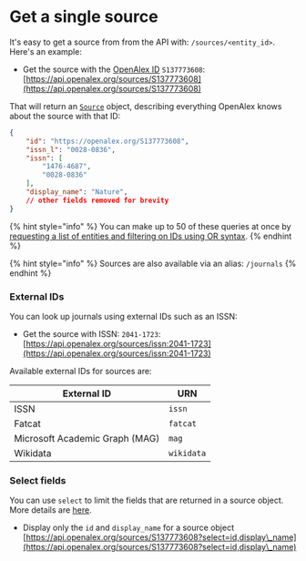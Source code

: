 # Get a single source

It's easy to get a source from from the API with: `/sources/<entity_id>`. Here's an example:

* Get the source with the [OpenAlex ID](../../how-to-use-the-api/get-single-entities/#the-openalex-id) `S137773608`:\
  [https://api.openalex.org/sources/S137773608](https://api.openalex.org/sources/S137773608)

That will return an [`Source`](source-object.md) object, describing everything OpenAlex knows about the source with that ID:

```json
{
    "id": "https://openalex.org/S137773608",
    "issn_l": "0028-0836",
    "issn": [
        "1476-4687",
        "0028-0836"
    ],
    "display_name": "Nature",
    // other fields removed for brevity
}
```

{% hint style="info" %}
You can make up to 50 of these queries at once by [requesting a list of entities and filtering on IDs using OR syntax](../../how-to-use-the-api/get-lists-of-entities/filter-entity-lists.md#addition-or).
{% endhint %}

{% hint style="info" %}
Sources are also available via an alias: `/journals`
{% endhint %}

### External IDs

You can look up journals using external IDs such as an ISSN:

* Get the source with ISSN: `2041-1723`:\
  [https://api.openalex.org/sources/issn:2041-1723](https://api.openalex.org/sources/issn:2041-1723)

Available external IDs for sources are:

| External ID                    | URN        |
| ------------------------------ | ---------- |
| ISSN                           | `issn`     |
| Fatcat                         | `fatcat`   |
| Microsoft Academic Graph (MAG) | `mag`      |
| Wikidata                       | `wikidata` |

### Select fields

You can use `select` to limit the fields that are returned in a source object. More details are [here](../../how-to-use-the-api/get-lists-of-entities/select-fields.md).

* Display only the `id` and `display_name` for a source object\
  [https://api.openalex.org/sources/S137773608?select=id,display\_name](https://api.openalex.org/sources/S137773608?select=id,display\_name)
